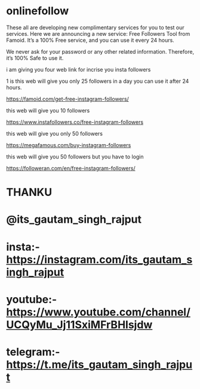 # onlinefollow

These all are developing new complimentary services for you to test our services. Here we are announcing a new service: Free Followers Tool from Famoid. It’s a 100% Free service, and you can use it every 24 hours.

We never ask for your password or any other related information. Therefore, it’s 100% Safe to use it.

i am giving you four web link for incrise you insta followers



1 is this web will give you only 25 followers in a day you can use it after 24 hours.


https://famoid.com/get-free-instagram-followers/

this web will give you 10 followers 

https://www.instafollowers.co/free-instagram-followers

this web will give you only 50 followers

https://megafamous.com/buy-instagram-followers

this web will give you 50 followers but you have to login 

https://followeran.com/en/free-instagram-followers/

# THANKU
# @its_gautam_singh_rajput
# insta:- https://instagram.com/its_gautam_singh_rajput
# youtube:- https://www.youtube.com/channel/UCQyMu_Jj11SxiMFrBHlsjdw
# telegram:- https://t.me/its_gautam_singh_rajput




